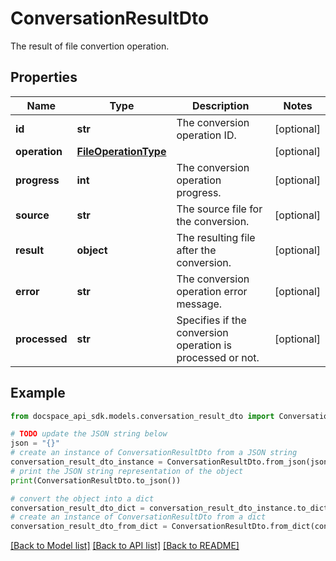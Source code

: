 # ConversationResultDto
The result of file convertion operation.

## Properties

Name | Type | Description | Notes
------------ | ------------- | ------------- | -------------
**id** | **str** | The conversion operation ID. | [optional] 
**operation** | [**FileOperationType**](FileOperationType.md) |  | [optional] 
**progress** | **int** | The conversion operation progress. | [optional] 
**source** | **str** | The source file for the conversion. | [optional] 
**result** | **object** | The resulting file after the conversion. | [optional] 
**error** | **str** | The conversion operation error message. | [optional] 
**processed** | **str** | Specifies if the conversion operation is processed or not. | [optional] 

## Example

```python
from docspace_api_sdk.models.conversation_result_dto import ConversationResultDto

# TODO update the JSON string below
json = "{}"
# create an instance of ConversationResultDto from a JSON string
conversation_result_dto_instance = ConversationResultDto.from_json(json)
# print the JSON string representation of the object
print(ConversationResultDto.to_json())

# convert the object into a dict
conversation_result_dto_dict = conversation_result_dto_instance.to_dict()
# create an instance of ConversationResultDto from a dict
conversation_result_dto_from_dict = ConversationResultDto.from_dict(conversation_result_dto_dict)
```
[[Back to Model list]](../README.md#documentation-for-models) [[Back to API list]](../README.md#documentation-for-api-endpoints) [[Back to README]](../README.md)


